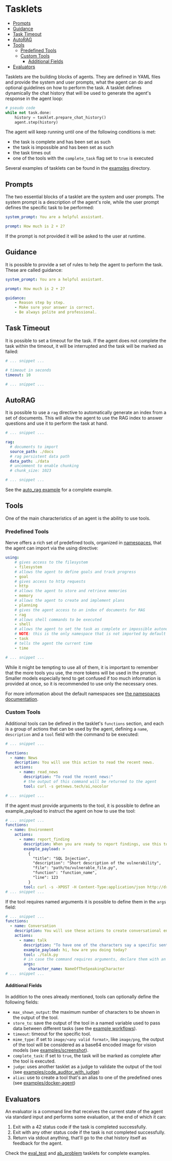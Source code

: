 # Tasklets

* [Prompts](#prompts)
* [Guidance](#guidance)
* [Task Timeout](#task-timeout)
* [AutoRAG](#autorag)
* [Tools](#tools)
    * [Predefined Tools](#predefined-tools)
    * [Custom Tools](#custom-tools)
        * [Additional Fields](#additional-fields)
* [Evaluators](#evaluators)

Tasklets are the building blocks of agents. They are defined in YAML files and provide the system and user prompts, what the agent can do and optional guidelines on how to perform the task. A tasklet defines dynamically the chat history that will be used to generate the agent's response in the agent loop:

```python
# pseudo code
while not task.done:
    history = tasklet.prepare_chat_history()
    agent.step(history)
```

The agent will keep running until one of the following conditions is met:

- the task is complete and has been set as such
- the task is impossible and has been set as such
- the task times out
- one of the tools with the `complete_task` flag set to `true` is executed

Several examples of tasklets can be found in the [examples](https://github.com/nerve-ai/nerve/tree/main/examples) directory.

## Prompts

The two essential blocks of a tasklet are the system and user prompts. The system prompt is a description of the agent's role, while the user prompt defines the specific task to be performed:

```yaml
system_prompt: You are a helpful assistant.

prompt: How much is 2 + 2?
```

If the prompt is not provided it will be asked to the user at runtime.

## Guidance

It is possible to provide a set of rules to help the agent to perform the task. These are called guidance:

```yaml
system_prompt: You are a helpful assistant.

prompt: How much is 2 + 2?

guidance:
    - Reason step by step.
    - Make sure your answer is correct.
    - Be always polite and professional.
```

## Task Timeout

It is possible to set a timeout for the task. If the agent does not complete the task within the timeout, it will be interrupted and the task will be marked as failed:

```yaml
# ... snippet ...

# timeout in seconds
timeout: 10 

# ... snippet ...
```

## AutoRAG

It is possible to use a `rag` directive to automatically generate an index from a set of documents. This will allow the agent to use the RAG index to answer questions and use it to perform the task at hand.

```yaml
# ... snippet ...

rag:
  # documents to import
  source_path: ./docs
  # rag persistent data path
  data_path: ./data
  # uncomment to enable chunking
  # chunk_size: 1023

# ... snippet ...
```

See the [auto_rag example](https://github.com/dreadnode/nerve/tree/main/examples/auto_rag) for a complete example.

## Tools

One of the main characteristics of an agent is the ability to use tools.

### Predefined Tools

Nerve offers a rich set of predefined tools, organized in [namespaces](namespaces.md), that the agent can import via the using directive:

```yaml
using:
    # gives access to the filesystem
    - filesystem
    # allows the agent to define goals and track progress
    - goal
    # gives access to http requests
    - http
    # allows the agent to store and retrieve memories
    - memory
    # allows the agent to create and implement plans
    - planning
    # gives the agent access to an index of documents for RAG
    - rag
    # allows shell commands to be executed
    - shell
    # allows the agent to set the task as complete or impossible autonomously
    # NOTE: this is the only namespace that is not imported by default
    - task
    # tells the agent the current time
    - time

# ... snippet ...
```

While it might be tempting to use all of them, it is important to remember that the more tools you use, the more tokens will be used in the prompt. Smaller models especially tend to get confused if too much information is provided at once, so it is recommended to use only the necessary ones.

For more information about the default namespaces see [the namespaces documentation](namespaces.md).

### Custom Tools

Additional tools can be defined in the tasklet's `functions` section, and each is a group of actions that can be used by the agent, defining a `name`, `description` and a `tool` field with the command to be executed:

```yaml
# ... snippet ...

functions:
  - name: News
    decription: You will use this action to read the recent news.
    actions:
      - name: read_news
        description: "To read the recent news:"
        # the output of this command will be returned to the agent
        tool: curl -s getnews.tech/ai,nocolor

# ... snippet ...
```

If the agent must provide arguments to the tool, it is possible to define an example_payload to instruct the agent on how to use the tool:

```yaml
# ... snippet ...
functions:
  - name: Environment
    actions:
      - name: report_finding
        description: When you are ready to report findings, use this tool for each finding.
        example_payload: >
          {
            "title": "SQL Injection",
            "description": "Short description of the vulnerability",
            "file": "path/to/vulnerable_file.py",
            "function": "function_name",
            "line": 123
          }
        tool: curl -s -XPOST -H Content-Type:application/json http://dropship/output -d
# ... snippet ...
```

If the tool requires named arguments it is possible to define them in the `args` field:

```yaml
# ... snippet ...
functions:
  - name: Conversation
    description: You will use these actions to create conversational entries.
    actions:
      - name: talk
        description: "To have one of the characters say a specific sentence:"
        example_payload: hi, how are you doing today?
        tool: ./talk.py
        # in case the command requires arguments, declare them with an example value
        args:
          character_name: NameOfTheSpeakingCharacter
# ... snippet ...
```

#### Additional Fields

In addition to the ones already mentioned, tools can optionally define the following fields:

- `max_shown_output`: the maximum number of characters to be shown in the output of the tool.
- `store_to`: save the output of the tool in a named variable used to pass data between different tasks (see the [example workflows](https://github.com/search?q=repo%3Adreadnode%2Fnerve+store_to+language%3AYAML&type=code)).
- `timeout`: timeout for the specific tool.
- `mime_type`: if set to `image/<any valid format>`, like `image/png`, the output of the tool will be considered as a base64 encoded image for vision models (see [examples/screenshot](https://github.com/dreadnode/nerve/tree/main/examples/screenshot)).
- `complete_task`: if set to `true`, the task will be marked as complete after the tool is executed.
- `judge`: uses another tasklet as a judge to validate the output of the tool (see [examples/code_auditor_with_judge](https://github.com/dreadnode/nerve/tree/main/examples/code_auditor_with_judge))
- `alias`: use to create a tool that's an alias to one of the predefined ones (see [examples/docker-agent](https://github.com/dreadnode/nerve/tree/main/examples/docker-agent))

## Evaluators

An evaluator is a command line that receives the current state of the agent via standard input and performs some evaluation, at the end of which it can:

1. Exit with a 42 status code if the task is completed successfully.
2. Exit with any other status code if the task is not completed successfully.
3. Return via stdout anything, that'll go to the chat history itself as feedback for the agent.

Check the [eval_test](https://github.com/dreadnode/nerve/tree/main/examples/eval_test) and [ab_problem](https://github.com/dreadnode/nerve/tree/main/examples/ab_problem) tasklets for complete examples.

